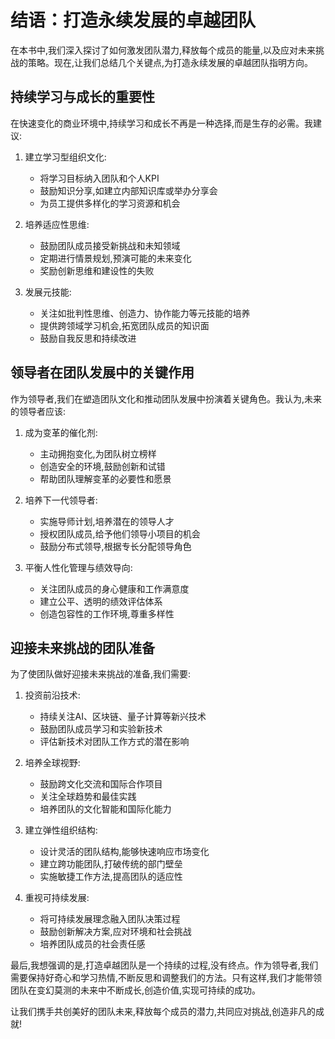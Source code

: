 # 结语：打造永续发展的卓越团队

在本书中,我们深入探讨了如何激发团队潜力,释放每个成员的能量,以及应对未来挑战的策略。现在,让我们总结几个关键点,为打造永续发展的卓越团队指明方向。

## 持续学习与成长的重要性

在快速变化的商业环境中,持续学习和成长不再是一种选择,而是生存的必需。我建议:

1. 建立学习型组织文化:
    - 将学习目标纳入团队和个人KPI
    - 鼓励知识分享,如建立内部知识库或举办分享会
    - 为员工提供多样化的学习资源和机会

2. 培养适应性思维:
    - 鼓励团队成员接受新挑战和未知领域
    - 定期进行情景规划,预演可能的未来变化
    - 奖励创新思维和建设性的失败

3. 发展元技能:
    - 关注如批判性思维、创造力、协作能力等元技能的培养
    - 提供跨领域学习机会,拓宽团队成员的知识面
    - 鼓励自我反思和持续改进

## 领导者在团队发展中的关键作用

作为领导者,我们在塑造团队文化和推动团队发展中扮演着关键角色。我认为,未来的领导者应该:

1. 成为变革的催化剂:
    - 主动拥抱变化,为团队树立榜样
    - 创造安全的环境,鼓励创新和试错
    - 帮助团队理解变革的必要性和愿景

2. 培养下一代领导者:
    - 实施导师计划,培养潜在的领导人才
    - 授权团队成员,给予他们领导小项目的机会
    - 鼓励分布式领导,根据专长分配领导角色

3. 平衡人性化管理与绩效导向:
    - 关注团队成员的身心健康和工作满意度
    - 建立公平、透明的绩效评估体系
    - 创造包容性的工作环境,尊重多样性

## 迎接未来挑战的团队准备

为了使团队做好迎接未来挑战的准备,我们需要:

1. 投资前沿技术:
    - 持续关注AI、区块链、量子计算等新兴技术
    - 鼓励团队成员学习和实验新技术
    - 评估新技术对团队工作方式的潜在影响

2. 培养全球视野:
    - 鼓励跨文化交流和国际合作项目
    - 关注全球趋势和最佳实践
    - 培养团队的文化智能和国际化能力

3. 建立弹性组织结构:
    - 设计灵活的团队结构,能够快速响应市场变化
    - 建立跨功能团队,打破传统的部门壁垒
    - 实施敏捷工作方法,提高团队的适应性

4. 重视可持续发展:
    - 将可持续发展理念融入团队决策过程
    - 鼓励创新解决方案,应对环境和社会挑战
    - 培养团队成员的社会责任感

最后,我想强调的是,打造卓越团队是一个持续的过程,没有终点。作为领导者,我们需要保持好奇心和学习热情,不断反思和调整我们的方法。只有这样,我们才能带领团队在变幻莫测的未来中不断成长,创造价值,实现可持续的成功。

让我们携手共创美好的团队未来,释放每个成员的潜力,共同应对挑战,创造非凡的成就!

